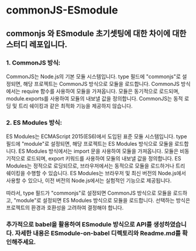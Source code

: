 # commonJS-ESmodule

## commonjs 와 ESmodule 초기셋팅에 대한 차이에 대한 스터디 레포입니다.

### 1. CommonJS 방식:

CommonJS는 Node.js의 기본 모듈 시스템입니다.
type 필드에 "commonjs"로 설정되면, 해당 프로젝트는 CommonJS 방식으로 모듈을 로드합니다.
CommonJS 방식에서는 require 함수를 사용하여 모듈을 가져옵니다.
모듈은 동기적으로 로드되며, module.exports를 사용하여 모듈의 내보낼 값을 정의합니다.
CommonJS는 동적 로딩 및 트리 쉐이킹과 같은 최적화 기능을 제공하지 않습니다.

### 2. ES Modules 방식:

ES Modules는 ECMAScript 2015(ES6)에서 도입된 표준 모듈 시스템입니다.
type 필드에 "module"로 설정되면, 해당 프로젝트는 ES Modules 방식으로 모듈을 로드합니다.
ES Modules 방식에서는 import 문을 사용하여 모듈을 가져옵니다.
모듈은 비동기적으로 로드되며, export 키워드를 사용하여 모듈의 내보낼 값을 정의합니다.
ES Modules는 정적으로 로딩되므로, 브라우저에서는 동적으로 모듈을 로드하거나 트리 쉐이킹을 수행할 수 있습니다.
ES Modules는 브라우저 및 최신 버전의 Node.js에서 사용할 수 있으나, 이전 버전의 Node.js에서는 실험적인 기능으로 제공됩니다.

따라서, type 필드가 "commonjs"로 설정되면 CommonJS 방식으로 모듈을 로드하고, "module"로 설정되면 ES Modules 방식으로 모듈을 로드합니다.
선택하는 방식은 프로젝트의 환경과 호환성을 고려하여 결정해야 합니다.


### **추가적으로 babel을 활용하여 ESmodule 방식으로 API를 생성하였습니다. 자세한 내용은 ESmodule-on-babel 디렉토리와 Readme.md를 확인해주세요.**
